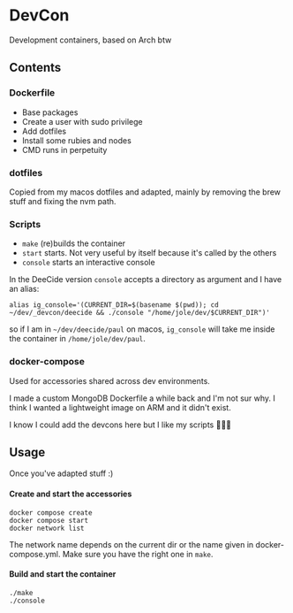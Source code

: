 # DevCon

Development containers, based on Arch btw

## Contents

### Dockerfile

- Base packages
- Create a user with sudo privilege
- Add dotfiles
- Install some rubies and nodes
- CMD runs in perpetuity

### dotfiles

Copied from my macos dotfiles and adapted, mainly by removing the brew stuff and fixing the nvm path.

### Scripts

- `make` (re)builds the container
- `start` starts. Not very useful by itself because it's called by the others
- `console` starts an interactive console

In the DeeCide version `console` accepts a directory as argument and I have an alias:

    alias ig_console='(CURRENT_DIR=$(basename $(pwd)); cd ~/dev/_devcon/deecide && ./console "/home/jole/dev/$CURRENT_DIR")'

so if I am in `~/dev/deecide/paul` on macos, `ig_console` will take me inside the container in `/home/jole/dev/paul`.

### docker-compose

Used for accessories shared across dev environments.

I made a custom MongoDB Dockerfile a while back and I'm not sur why. I think I wanted a lightweight image on ARM and it didn't exist.

I know I could add the devcons here but I like my scripts 🤷🏻‍♂️

## Usage

Once you've adapted stuff :)

#### Create and start the accessories

    docker compose create
    docker compose start
    docker network list

The network name depends on the current dir or the name given in docker-compose.yml. Make sure you have the right one in `make`.

#### Build and start the container

    ./make
    ./console


